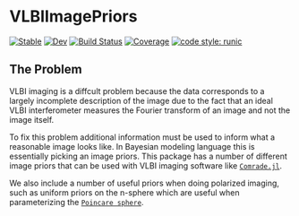 # VLBIImagePriors

[![Stable](https://img.shields.io/badge/docs-stable-blue.svg)](https://ptiede.github.io/VLBIImagePriors.jl/stable)
[![Dev](https://img.shields.io/badge/docs-dev-blue.svg)](https://ptiede.github.io/VLBIImagePriors.jl/dev)
[![Build Status](https://github.com/ptiede/VLBIImagePriors.jl/actions/workflows/CI.yml/badge.svg?branch=main)](https://github.com/ptiede/VLBIImagePriors.jl/actions/workflows/CI.yml?query=branch%3Amain)
[![Coverage](https://codecov.io/gh/ptiede/VLBIImagePriors.jl/branch/main/graph/badge.svg)](https://codecov.io/gh/ptiede/VLBIImagePriors.jl)
[![code style: runic](https://img.shields.io/badge/code_style-%E1%9A%B1%E1%9A%A2%E1%9A%BE%E1%9B%81%E1%9A%B2-black)](https://github.com/fredrikekre/Runic.jl)


## The Problem

VLBI imaging is a diffcult problem because the data corresponds to a largely incomplete description of the image due to the fact that an ideal VLBI interferometer measures the Fourier transform of an image and not the image itself.

To fix this problem additional information must be used to inform what a reasonable image looks like. In Bayesian modeling language this is essentially picking an image priors. This package has a number of different image priors that can be used with VLBI imaging software like [`Comrade.jl`](https://github.com/ptiede/Comrade.jl).

We also include a number of useful priors when doing polarized imaging, such as uniform priors on the n-sphere which are useful when parameterizing the [`Poincare sphere`](https://en.wikipedia.org/wiki/Polarization_(waves)#Poincar%C3%A9_sphere).
